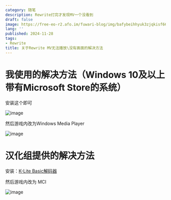 ```yaml
---
category: 随笔
description: Rewrite打完才发现MV一个没看到
draft: false
image: https://free-eo-r2.afo.im/fuwari-blog/img/bafybeihhyuk3zjqkisf66swxft4j5srv3g7wozy3zn4ykpsh3cuveuuwb4
lang: ''
published: 2024-11-28
tags:
- Rewrite
title: 关于Rewrite MV无法播放\没有画面的解决方法
---
```

# 我使用的解决方法（Windows 10及以上带有Microsoft Store的系统）

安装这个即可

![image](https://free-eo-r2.afo.im/fuwari-blog/img/bafkreieb2qknggudxx7sc723jheso6grhgemznjqb5n6yqwsrvgqkqn4ba)

然后游戏内改为Windows Media Player

![image](https://free-eo-r2.afo.im/fuwari-blog/img/bafkreihujn3jctibvixv4trpsu5j4d2v7de2ibzea6xe6pzmithymffpqu)

# 汉化组提供的解决方法

安装：[K-Lite Basic解码器](https://www.codecguide.com/download_k-lite_codec_pack_basic.htm)

然后游戏内改为 MCI

![image](https://free-eo-r2.afo.im/fuwari-blog/img/bafkreic7a3tnnoxyn646tzy35nec2oioz4ktffuizb5ge67ibww5ntnmpq)
